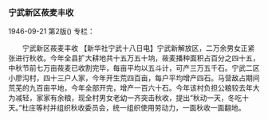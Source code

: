 ### 宁武新区莜麦丰收

1946-09-21
第2版()
专栏：

　　宁武新区莜麦丰收
    【新华社宁武十八日电】宁武新解放区，二万余男女正紧张进行秋收。今年全县扩大耕地共十五万五十垧，莜麦播种面积占百分之四十五，中秋节前七万亩莜麦已收割完毕，每亩平均以五斗计，可产三万五千石。宁武二区小廖沟村，四十三户人家，今年开生荒四百亩，每户平均增产四石。马营敌占期间荒芜的九百亩平地，今年全部开完，增产一百六十石。今年该村负担公粮较去年大为减轻，家家有余粮，现全村男女老幼一齐突击秋收，提出“秋动一天，冬吃十天。”杜庄等村并组织秋收委员会，统一组织使用劳动力，一面秋收一面翻地。
